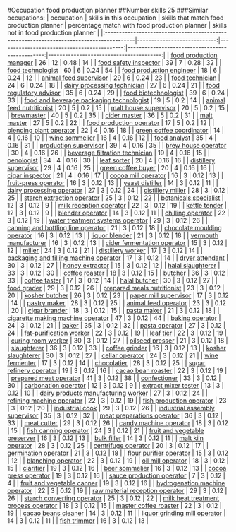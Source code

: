 #Occupation food production planner
##Number skills 25
###Similar occupations:
| occupation                                                                              |   skills in this occupation |   skills that match food production planner |   percentage match with food production planner |   skills not in food production planner |
|:----------------------------------------------------------------------------------------|----------------------------:|--------------------------------------------:|------------------------------------------------:|----------------------------------------:|
| [food production manager](food_production_manager.md)                                   |                          26 |                                          12 |                                            0.48 |                                      14 |
| [food safety inspector](food_safety_inspector.md)                                       |                          39 |                                           7 |                                            0.28 |                                      32 |
| [food technologist](food_technologist.md)                                               |                          60 |                                           6 |                                            0.24 |                                      54 |
| [food production engineer](food_production_engineer.md)                                 |                          18 |                                           6 |                                            0.24 |                                      12 |
| [animal feed supervisor](animal_feed_supervisor.md)                                     |                          29 |                                           6 |                                            0.24 |                                      23 |
| [food technician](food_technician.md)                                                   |                          24 |                                           6 |                                            0.24 |                                      18 |
| [dairy processing technician](dairy_processing_technician.md)                           |                          27 |                                           6 |                                            0.24 |                                      21 |
| [food regulatory advisor](food_regulatory_advisor.md)                                   |                          35 |                                           6 |                                            0.24 |                                      29 |
| [food biotechnologist](food_biotechnologist.md)                                         |                          39 |                                           6 |                                            0.24 |                                      33 |
| [food and beverage packaging technologist](food_and_beverage_packaging_technologist.md) |                          19 |                                           5 |                                            0.2  |                                      14 |
| [animal feed nutritionist](animal_feed_nutritionist.md)                                 |                          20 |                                           5 |                                            0.2  |                                      15 |
| [malt house supervisor](malt_house_supervisor.md)                                       |                          20 |                                           5 |                                            0.2  |                                      15 |
| [brewmaster](brewmaster.md)                                                             |                          40 |                                           5 |                                            0.2  |                                      35 |
| [cider master](cider_master.md)                                                         |                          36 |                                           5 |                                            0.2  |                                      31 |
| [malt master](malt_master.md)                                                           |                          27 |                                           5 |                                            0.2  |                                      22 |
| [food production operator](food_production_operator.md)                                 |                          17 |                                           5 |                                            0.2  |                                      12 |
| [blending plant operator](blending_plant_operator.md)                                   |                          22 |                                           4 |                                            0.16 |                                      18 |
| [green coffee coordinator](green coffee coordinator.md)                                 |                          14 |                                           4 |                                            0.16 |                                      10 |
| [wine sommelier](wine_sommelier.md)                                                     |                          16 |                                           4 |                                            0.16 |                                      12 |
| [food analyst](food_analyst.md)                                                         |                          35 |                                           4 |                                            0.16 |                                      31 |
| [production supervisor](production_supervisor.md)                                       |                          39 |                                           4 |                                            0.16 |                                      35 |
| [brew house operator](brew_house_operator.md)                                           |                          30 |                                           4 |                                            0.16 |                                      26 |
| [beverage filtration technician](beverage_filtration_technician.md)                     |                          19 |                                           4 |                                            0.16 |                                      15 |
| [oenologist](oenologist.md)                                                             |                          34 |                                           4 |                                            0.16 |                                      30 |
| [leaf sorter](leaf_sorter.md)                                                           |                          20 |                                           4 |                                            0.16 |                                      16 |
| [distillery supervisor](distillery_supervisor.md)                                       |                          29 |                                           4 |                                            0.16 |                                      25 |
| [green coffee buyer](green_coffee_buyer.md)                                             |                          20 |                                           4 |                                            0.16 |                                      16 |
| [cigar inspector](cigar_inspector.md)                                                   |                          21 |                                           4 |                                            0.16 |                                      17 |
| [cocoa mill operator](cocoa_mill_operator.md)                                           |                          16 |                                           3 |                                            0.12 |                                      13 |
| [fruit-press operator](fruit-press_operator.md)                                         |                          16 |                                           3 |                                            0.12 |                                      13 |
| [yeast distiller](yeast_distiller.md)                                                   |                          14 |                                           3 |                                            0.12 |                                      11 |
| [dairy processing operator](dairy_processing_operator.md)                               |                          27 |                                           3 |                                            0.12 |                                      24 |
| [distillery miller](distillery_miller.md)                                               |                          28 |                                           3 |                                            0.12 |                                      25 |
| [starch extraction operator](starch_extraction_operator.md)                             |                          25 |                                           3 |                                            0.12 |                                      22 |
| [botanicals specialist](botanicals_specialist.md)                                       |                          12 |                                           3 |                                            0.12 |                                       9 |
| [milk reception operator](milk_reception_operator.md)                                   |                          22 |                                           3 |                                            0.12 |                                      19 |
| [kettle tender](kettle_tender.md)                                                       |                          12 |                                           3 |                                            0.12 |                                       9 |
| [blender operator](blender_operator.md)                                                 |                          14 |                                           3 |                                            0.12 |                                      11 |
| [chilling operator](chilling_operator.md)                                               |                          22 |                                           3 |                                            0.12 |                                      19 |
| [water treatment systems operator](water_treatment_systems_operator.md)                 |                          29 |                                           3 |                                            0.12 |                                      26 |
| [canning and bottling line operator](canning_and_bottling_line_operator.md)             |                          21 |                                           3 |                                            0.12 |                                      18 |
| [chocolate moulding operator](chocolate_moulding_operator.md)                           |                          16 |                                           3 |                                            0.12 |                                      13 |
| [liquor blender](liquor_blender.md)                                                     |                          21 |                                           3 |                                            0.12 |                                      18 |
| [vermouth manufacturer](vermouth_manufacturer.md)                                       |                          16 |                                           3 |                                            0.12 |                                      13 |
| [cider fermentation operator](cider_fermentation_operator.md)                           |                          15 |                                           3 |                                            0.12 |                                      12 |
| [miller](miller.md)                                                                     |                          24 |                                           3 |                                            0.12 |                                      21 |
| [distillery worker](distillery_worker.md)                                               |                          17 |                                           3 |                                            0.12 |                                      14 |
| [packaging and filling machine operator](packaging_and_filling_machine_operator.md)     |                          17 |                                           3 |                                            0.12 |                                      14 |
| [dryer attendant](dryer_attendant.md)                                                   |                          30 |                                           3 |                                            0.12 |                                      27 |
| [honey extractor](honey_extractor.md)                                                   |                          15 |                                           3 |                                            0.12 |                                      12 |
| [halal slaughterer](halal_slaughterer.md)                                               |                          33 |                                           3 |                                            0.12 |                                      30 |
| [coffee roaster](coffee_roaster.md)                                                     |                          18 |                                           3 |                                            0.12 |                                      15 |
| [butcher](butcher.md)                                                                   |                          36 |                                           3 |                                            0.12 |                                      33 |
| [coffee taster](coffee_taster.md)                                                       |                          17 |                                           3 |                                            0.12 |                                      14 |
| [halal butcher](halal_butcher.md)                                                       |                          30 |                                           3 |                                            0.12 |                                      27 |
| [food grader](food_grader.md)                                                           |                          29 |                                           3 |                                            0.12 |                                      26 |
| [prepared meals nutritionist](prepared_meals_nutritionist.md)                           |                          23 |                                           3 |                                            0.12 |                                      20 |
| [kosher butcher](kosher_butcher.md)                                                     |                          26 |                                           3 |                                            0.12 |                                      23 |
| [paper mill supervisor](paper_mill_supervisor.md)                                       |                          17 |                                           3 |                                            0.12 |                                      14 |
| [pastry maker](pastry_maker.md)                                                         |                          28 |                                           3 |                                            0.12 |                                      25 |
| [animal feed operator](animal_feed_operator.md)                                         |                          23 |                                           3 |                                            0.12 |                                      20 |
| [cigar brander](cigar_brander.md)                                                       |                          18 |                                           3 |                                            0.12 |                                      15 |
| [pasta maker](pasta_maker.md)                                                           |                          21 |                                           3 |                                            0.12 |                                      18 |
| [cigarette making machine operator](cigarette_making_machine_operator.md)               |                          47 |                                           3 |                                            0.12 |                                      44 |
| [baking operator](baking_operator.md)                                                   |                          24 |                                           3 |                                            0.12 |                                      21 |
| [baker](baker.md)                                                                       |                          35 |                                           3 |                                            0.12 |                                      32 |
| [pasta operator](pasta_operator.md)                                                     |                          27 |                                           3 |                                            0.12 |                                      24 |
| [fat-purification worker](fat-purification_worker.md)                                   |                          22 |                                           3 |                                            0.12 |                                      19 |
| [leaf tier](leaf_tier.md)                                                               |                          22 |                                           3 |                                            0.12 |                                      19 |
| [curing room worker](curing_room_worker.md)                                             |                          30 |                                           3 |                                            0.12 |                                      27 |
| [oilseed presser](oilseed_presser.md)                                                   |                          21 |                                           3 |                                            0.12 |                                      18 |
| [slaughterer](slaughterer.md)                                                           |                          36 |                                           3 |                                            0.12 |                                      33 |
| [coffee grinder](coffee_grinder.md)                                                     |                          16 |                                           3 |                                            0.12 |                                      13 |
| [kosher slaughterer](kosher_slaughterer.md)                                             |                          30 |                                           3 |                                            0.12 |                                      27 |
| [cellar operator](cellar_operator.md)                                                   |                          24 |                                           3 |                                            0.12 |                                      21 |
| [wine fermenter](wine_fermenter.md)                                                     |                          17 |                                           3 |                                            0.12 |                                      14 |
| [chocolatier](chocolatier.md)                                                           |                          28 |                                           3 |                                            0.12 |                                      25 |
| [sugar refinery operator](sugar_refinery_operator.md)                                   |                          19 |                                           3 |                                            0.12 |                                      16 |
| [cacao bean roaster](cacao_bean_roaster.md)                                             |                          22 |                                           3 |                                            0.12 |                                      19 |
| [prepared meat operator](prepared_meat_operator.md)                                     |                          41 |                                           3 |                                            0.12 |                                      38 |
| [confectioner](confectioner.md)                                                         |                          33 |                                           3 |                                            0.12 |                                      30 |
| [carbonation operator](carbonation_operator.md)                                         |                          12 |                                           3 |                                            0.12 |                                       9 |
| [extract mixer tester](extract_mixer_tester.md)                                         |                          13 |                                           3 |                                            0.12 |                                      10 |
| [dairy products manufacturing worker](dairy_products_manufacturing_worker.md)           |                          27 |                                           3 |                                            0.12 |                                      24 |
| [refining machine operator](refining_machine_operator.md)                               |                          22 |                                           3 |                                            0.12 |                                      19 |
| [fish production operator](fish_production_operator.md)                                 |                          23 |                                           3 |                                            0.12 |                                      20 |
| [industrial cook](industrial_cook.md)                                                   |                          29 |                                           3 |                                            0.12 |                                      26 |
| [industrial assembly supervisor](industrial_assembly_supervisor.md)                     |                          35 |                                           3 |                                            0.12 |                                      32 |
| [meat preparations operator](meat_preparations_operator.md)                             |                          36 |                                           3 |                                            0.12 |                                      33 |
| [meat cutter](meat_cutter.md)                                                           |                          29 |                                           3 |                                            0.12 |                                      26 |
| [candy machine operator](candy_machine_operator.md)                                     |                          18 |                                           3 |                                            0.12 |                                      15 |
| [fish canning operator](fish_canning_operator.md)                                       |                          24 |                                           3 |                                            0.12 |                                      21 |
| [fruit and vegetable preserver](fruit_and_vegetable_preserver.md)                       |                          16 |                                           3 |                                            0.12 |                                      13 |
| [bulk filler](bulk_filler.md)                                                           |                          14 |                                           3 |                                            0.12 |                                      11 |
| [malt kiln operator](malt_kiln_operator.md)                                             |                          28 |                                           3 |                                            0.12 |                                      25 |
| [centrifuge operator](centrifuge_operator.md)                                           |                          20 |                                           3 |                                            0.12 |                                      17 |
| [germination operator](germination_operator.md)                                         |                          21 |                                           3 |                                            0.12 |                                      18 |
| [flour purifier operator](flour_purifier_operator.md)                                   |                          15 |                                           3 |                                            0.12 |                                      12 |
| [blanching operator](blanching_operator.md)                                             |                          22 |                                           3 |                                            0.12 |                                      19 |
| [oil mill operator](oil_mill_operator.md)                                               |                          18 |                                           3 |                                            0.12 |                                      15 |
| [clarifier](clarifier.md)                                                               |                          19 |                                           3 |                                            0.12 |                                      16 |
| [beer sommelier](beer_sommelier.md)                                                     |                          16 |                                           3 |                                            0.12 |                                      13 |
| [cocoa press operator](cocoa_press_operator.md)                                         |                          19 |                                           3 |                                            0.12 |                                      16 |
| [sauce production operator](sauce_production_operator.md)                               |                           7 |                                           3 |                                            0.12 |                                       4 |
| [fruit and vegetable canner](fruit_and_vegetable_canner.md)                             |                          19 |                                           3 |                                            0.12 |                                      16 |
| [hydrogenation machine operator](hydrogenation_machine_operator.md)                     |                          22 |                                           3 |                                            0.12 |                                      19 |
| [raw material reception operator](raw_material_reception_operator.md)                   |                          29 |                                           3 |                                            0.12 |                                      26 |
| [starch converting operator](starch_converting_operator.md)                             |                          25 |                                           3 |                                            0.12 |                                      22 |
| [milk heat treatment process operator](milk_heat_treatment_process_operator.md)         |                          18 |                                           3 |                                            0.12 |                                      15 |
| [master coffee roaster](master_coffee_roaster.md)                                       |                          22 |                                           3 |                                            0.12 |                                      19 |
| [cacao beans cleaner](cacao_beans_cleaner.md)                                           |                          14 |                                           3 |                                            0.12 |                                      11 |
| [liquor grinding mill operator](liquor_grinding_mill_operator.md)                       |                          14 |                                           3 |                                            0.12 |                                      11 |
| [fish trimmer](fish_trimmer.md)                                                         |                          16 |                                           3 |                                            0.12 |                                      13 |
